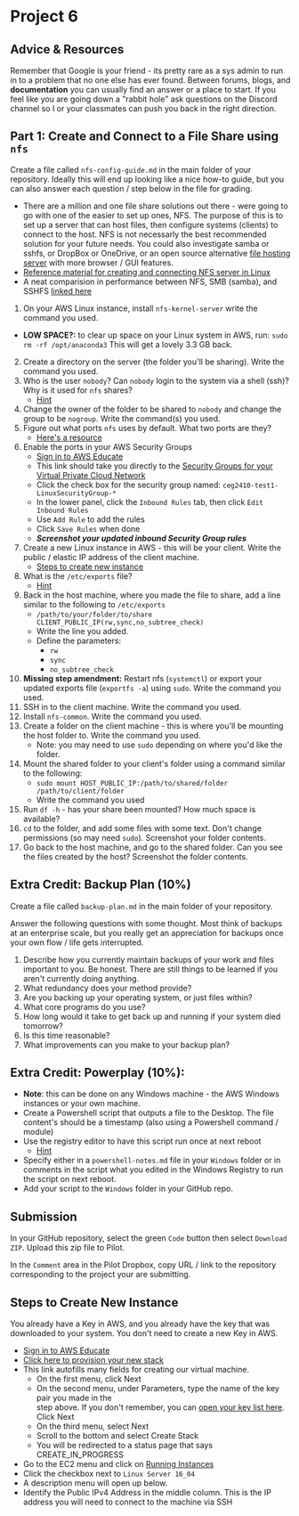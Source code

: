 # Project 6

## Advice & Resources

Remember that Google is your friend - its pretty rare as a sys admin to run in to a problem that no one else has ever found.  Between forums, blogs, and **documentation** you can usually find an answer or a place to start.  If you feel like you are going down a "rabbit hole" ask questions on the Discord channel so I or your classmates can push you back in the right direction.

## Part 1: Create and Connect to a File Share using `nfs`

Create a file called `nfs-config-guide.md` in the main folder of your repository.  Ideally this will end up looking like a nice how-to guide, but you can also answer each question / step below in the file for grading.

- There are a million and one file share solutions out there - were going to go with one of the easier to set up ones, NFS.  The purpose of this is to set up a server that can host files, then configure systems (clients) to connect to the host.  NFS is not necessarly the best recommended solution for your future needs.  You could also investigate samba or sshfs, or DropBox or OneDrive, or an open source alternative [file hosting server](https://alternativeto.net/software/owncloud/?platform=self-hosted) with more browser / GUI features.
- [Reference material for creating and connecting NFS server in Linux](https://www.digitalocean.com/community/tutorials/how-to-set-up-an-nfs-mount-on-ubuntu-16-04)
- A neat comparision in performance between NFS, SMB (samba), and SSHFS [linked here](https://blog.ja-ke.tech/2019/08/27/nas-performance-sshfs-nfs-smb.html)

1. On your AWS Linux instance, install `nfs-kernel-server` write the command you used.
  - **LOW SPACE?:** to clear up space on your Linux system in AWS, run: `sudo rm -rf /opt/anaconda3` This will get a lovely 3.3 GB back.
2. Create a directory on the server (the folder you'll be sharing).  Write the command you used.
3. Who is the user `nobody`?  Can `nobody` login to the system via a shell (ssh)?  Why is it used for `nfs` shares?
    - [Hint](https://unix.stackexchange.com/questions/186568/what-is-nobody-user-and-group)
4. Change the owner of the folder to be shared to `nobody` and change the group to be `nogroup`.  Write the command(s) you used.
5. Figure out what ports `nfs` uses by default.  What two ports are they?
    - [Here's a resource](https://library.netapp.com/ecmdocs/ECMP1155586/html/GUID-C764CE34-6F5B-42BC-B04B-7001744A44A3.html)
6. Enable the ports in your AWS Security Groups
    - [Sign in to AWS Educate](https://www.awseducate.com/student/s/)
    - This link should take you directly to the [Security Groups for your Virtual Private Cloud Network](https://console.aws.amazon.com/ec2/v2/home?region=us-east-1#SecurityGroups:)
    - Click the check box for the security group named: `ceg2410-test1-LinuxSecurityGroup-*`
    - In the lower panel, click the `Inbound Rules` tab, then click `Edit Inbound Rules`
    - Use `Add Rule` to add the rules
    - Click `Save Rules` when done
    - **_Screenshot your updated inbound Security Group rules_**
7. Create a new Linux instance in AWS - this will be your client.  Write the public / elastic IP address of the client machine.
    - [Steps to create new instance](#Steps-to-Create-New-Instance)
8. What is the `/etc/exports` file?
    - [Hint](https://man7.org/linux/man-pages/man5/exports.5.html)
9. Back in the host machine, where you made the file to share, add a line similar to the following to `/etc/exports`
    - `/path/to/your/folder/to/share CLIENT_PUBLIC_IP(rw,sync,no_subtree_check)`
    - Write the line you added.
    - Define the parameters:
      - `rw`
      - `sync`
      - `no_subtree_check`
10. **Missing step amendment:** Restart nfs (`systemctl`) or export your updated exports file (`exportfs -a`) using `sudo`.  Write the command you used.
11. SSH in to the client machine.  Write the command you used.
12. Install `nfs-common`.  Write the command you used.
13. Create a folder on the client machine - this is where you'll be mounting the host folder to.  Write the command you used.
    - Note: you may need to use `sudo` depending on where you'd like the folder.
14. Mount the shared folder to your client's folder using a command similar to the following:
    - `sudo mount HOST_PUBLIC_IP:/path/to/shared/folder /path/to/client/folder`
    - Write the command you used
15. Run `df -h` - has your share been mounted?  How much space is available?
16. `cd` to the folder, and add some files with some text.  Don't change permissions (so may need `sudo`).  Screenshot your folder contents.
17. Go back to the host machine, and go to the shared folder.  Can you see the files created by the host?  Screenshot the folder contents.

## Extra Credit: Backup Plan (10%)

Create a file called `backup-plan.md` in the main folder of your repository.

Answer the following questions with some thought.  Most think of backups at an enterprise scale, but you really get an appreciation for backups once your own flow / life gets interrupted. 

1. Describe how you currently maintain backups of your work and files important to you. Be honest.  There are still things to be learned if you aren't currently doing anything. 
2. What redundancy does your method provide?
3. Are you backing up your operating system, or just files within?
4. What core programs do you use?  
5. How long would it take to get back up and running if your system died tomorrow?
6. Is this time reasonable?
7. What improvements can you make to your backup plan?

## Extra Credit: Powerplay (10%): 

- **Note**: this can be done on any Windows machine - the AWS Windows instances or your own machine.
- Create a Powershell script that outputs a file to the Desktop.  The file content's should be a timestamp (also using a Powershell command / module)  
- Use the registry editor to have this script run once at next reboot
  - [Hint](https://docs.microsoft.com/en-us/windows-hardware/drivers/install/runonce-registry-key)
- Specify either in a `powershell-notes.md` file in your `Windows` folder or in comments in the script what you edited in the Windows Registry to run the script on next reboot.
- Add your script to the `Windows` folder in your GitHub repo.

## Submission

In your GitHub repository, select the green `Code` button then select `Download ZIP`. Upload this zip file to Pilot.

In the `Comment` area in the Pilot Dropbox, copy URL / link to the repository corresponding to the project your are submitting.

## Steps to Create New Instance

You already have a Key in AWS, and you already have the key that was downloaded to your system.  You don't need to create a new Key in AWS.

- [Sign in to AWS Educate](https://www.awseducate.com/student/s/)
- [Click here to provision your new stack](https://console.aws.amazon.com/cloudformation/home?region=us-east-1#/stacks/new?stackName=ceg2410-316mods&templateURL=https://cf-templates-bmjurcpfd9d8-us-east-1.s3.amazonaws.com/20210750FQ-linux-startup.yml)
- This link autofills many fields for creating our virtual machine.
  - On the first menu, click Next
  - On the second menu, under Parameters, type the name of the key pair you made in the  
    step above. If you don't remember, you can [open your key list here](https://console.aws.amazon.com/ec2/v2/home?region=us-east-1#KeyPairs:sort=keyName). Click Next
  - On the third menu, select Next
  - Scroll to the bottom and select Create Stack
  - You will be redirected to a status page that says CREATE_IN_PROGRESS
- Go to the EC2 menu and click on [Running Instances](https://console.aws.amazon.com/ec2/v2/home?region=us-east-1#Instances:sort=instanceState)
- Click the checkbox next to `Linux Server 16_04`
- A description menu will open up below.
- Identify the Public IPv4 Address in the middle column. This is the IP address you will need to connect to the machine via SSH


